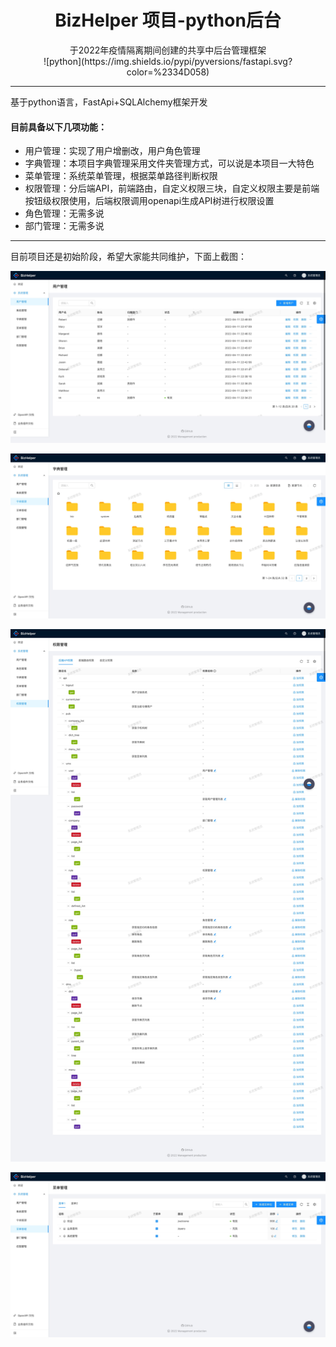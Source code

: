 # <center>BizHelper 项目-python后台</center>
<center>于2022年疫情隔离期间创建的共享中后台管理框架</center>

<center>
![python](https://img.shields.io/pypi/pyversions/fastapi.svg?color=%2334D058)  
</center>

</center>

----

基于python语言，FastApi+SQLAlchemy框架开发

#### 目前具备以下几项功能：

* 用户管理：实现了用户增删改，用户角色管理
* 字典管理：本项目字典管理采用文件夹管理方式，可以说是本项目一大特色
* 菜单管理：系统菜单管理，根据菜单路径判断权限
* 权限管理：分后端API，前端路由，自定义权限三块，自定义权限主要是前端按钮级权限使用，后端权限调用openapi生成API树进行权限设置
* 角色管理：无需多说
* 部门管理：无需多说

----

目前项目还是初始阶段，希望大家能共同维护，下面上截图：

![user.jpeg](./image/user.jpeg "用户管理")

![dict.jpeg](./image/dict.jpeg "字典管理")

![rule.jpg](./image/rule.jpeg "权限管理")

![menu.jpeg](./image/menu.jpeg "菜单管理")

